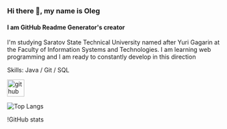 ### Hi there 👋, my name is Oleg 
#### I am GitHub Readme Generator's creator 
I'm studying Saratov State Technical University named after Yuri Gagarin at the Faculty of Information Systems and Technologies. I am learning web programming and I am ready to constantly develop in this direction 
 
Skills: Java / Git / SQL 
 
 
 
<img src='https://cdn.jsdelivr.net/npm/simple-icons@3.0.1/icons/github.svg' alt='github' height='40'>   
 
![Top Langs](https://github.com/anuraghazra/github-readme-stats) 
 
!GitHub stats
